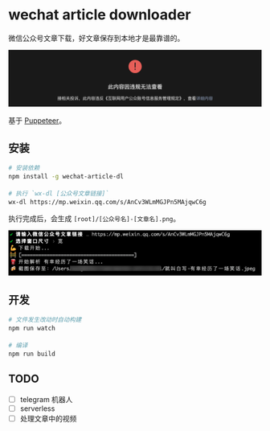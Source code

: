 # wechat article downloader

微信公众号文章下载，好文章保存到本地才是最靠谱的。

![mark](./img/mark.png)

基于 [Puppeteer](https://github.com/puppeteer/puppeteer)。

## 安装

```bash
# 安装依赖
npm install -g wechat-article-dl

# 执行 `wx-dl [公众号文章链接]`
wx-dl https://mp.weixin.qq.com/s/AnCv3WLmMGJPn5MAjqwC6g
```

执行完成后，会生成 `[root]/[公众号名]-[文章名].png`。

![example](./img/example.png)

## 开发

```sh
# 文件发生改动时自动构建
npm run watch

# 编译
npm run build
```

## TODO

- [ ] telegram 机器人
- [ ] serverless
- [ ] 处理文章中的视频
